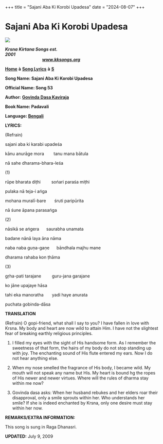 +++
title = "Sajani Aba Ki Korobi Upadesa"
date = "2024-08-07"
+++

# Sajani Aba Ki Korobi Upadesa
**[![](http://kksongs.org/image_files/image002.jpg)](http://kksongs.org/)**

**_Krsna_** **_Kirtana Songs est. 2001_**                                                                                                                                                      **_www.kksongs.org_**

**[Home](http://kksongs.org/)** **à** **[Song Lyrics](http://kksongs.org/lyrics.html)** **à** **[S](http://kksongs.org/songs/song_s.html)**

**Song Name: Sajani Aba Ki Korobi Upadesa**

**Official Name: Song 53**

**Author:** [**Govinda** **Dasa Kaviraja**](http://kksongs.org/authors/list/govindadasa.html)

**Book Name: Padavali**

**Language: [Bengali](http://kksongs.org/language/list/bengali.html)**

**LYRICS:**

(Refrain)

sajani aba ki karabi upadeśa

kānu anurāge mora        tanu mana bātula

nā sahe dharama-bhara-leśa

(1)

rūpe bharata diṭhi         sońari paraśa miṭhi

pulaka nā teja-i ańga

mohana muralī\-bare       śruti paripūrita

nā śune āpana parasańga

(2)

nāsikā se ańgera      saurabha unamata

badane nānā laya āna nāma

naba naba guṇa-gaṇe      bāndhala majhu mane

dharama rahaba kon ṭhāma

(3)

gṛha-pati tarajane         guru-jana garajane

ko jāne upajaye hāsa

tahi eka manoratha       yadi haye anurata

puchata gobinda-dāsa

**TRANSLATION**

(Refrain) O gopi\-friend, what shall I say to you? I have fallen in love with Krsna. My body and heart are now wild to attain Him. I have not the slightest fear of breaking earthly religious principles.

1) I filled my eyes with the sight of His handsome form. As I remember the sweetness of that form, the hairs of my body do not stop standing up with joy. The enchanting sound of His flute entered my ears. Now I do not hear anything else.

2) When my nose smelled the fragrance of His body, I became wild. My mouth will not speak any name but His. My heart is bound hg the ropes of His newer and newer virtues. Where will the rules of dharma stay within me now?

3) Govinda dasa asks: When her husband rebukes and her elders roar their disapproval, only a smile sprouts within her. Who understands her smile? If she is indeed enchanted by Krsna, only one desire must stay within her now.

**REMARKS/EXTRA INFORMATION:**

This song is sung in Raga Dhanasri.

**UPDATED:** July 9, 2009